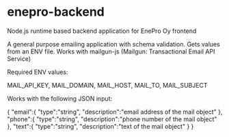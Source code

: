 # enepro-backend
Node.js runtime based backend application for EnePro Oy frontend

A general purpose emailing application with schema validation. Gets values from an ENV file.
Works with mailgun-js (Mailgun: Transactional Email API Service)

Required ENV values:

MAIL_API_KEY,
MAIL_DOMAIN,
MAIL_HOST,
MAIL_TO,
MAIL_SUBJECT

Works with the following JSON input:

{
   "email":{
      "type":"string",
      "description":"email address of the mail object"
   },
   "phone":{
      "type":"string",
      "description":"phone number of the mail object"
   },
   "text":{
      "type":"string",
      "description":"text of the mail object"
   }
}
